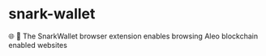 # snark-wallet
🌐 🔌 The SnarkWallet browser extension enables browsing Aleo blockchain enabled websites
